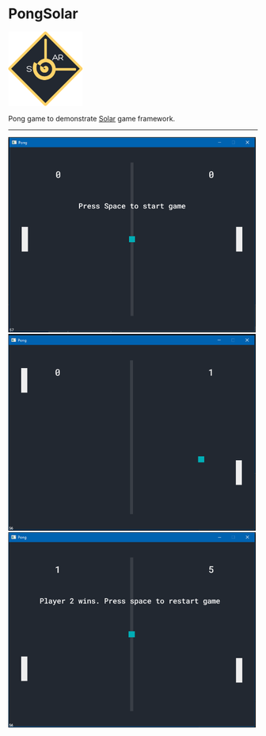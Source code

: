 # PongSolar

<img src="./images/logo.png" width=150>

Pong game to demonstrate [Solar](https://github.com/ThaiDuongVu/Solar) game framework.

---

<img src="./images/screenshot1.png" width=500>
<img src="./images/screenshot2.png" width=500>
<img src="./images/screenshot3.png" width=500>
